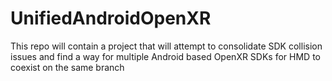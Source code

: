 # UnifiedAndroidOpenXR
This repo will contain a project that will attempt to consolidate SDK collision issues and find a way for multiple Android based OpenXR SDKs for HMD to coexist on the same branch
